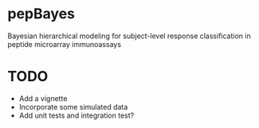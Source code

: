 # pepBayes
Bayesian hierarchical modeling for subject-level response classification in peptide microarray immunoassays

# TODO
* Add a vignette
* Incorporate some simulated data
* Add unit tests and integration test?